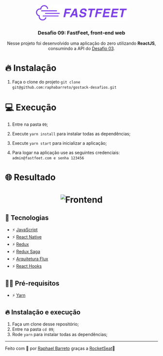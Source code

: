 <h1 align="center">
  <img alt="Fastfeet" title="Fastfeet" src="../.github/logo.png" width="300px" />
</h1>


<h3 align="center">Desafio 09: FastFeet, front-end web</h3>

<p align="center">Nesse projeto foi desenvolvido uma aplicação do zero utilizando <strong>ReactJS</strong>, consumindo a API do <a href="https://github.com/raphabarreto/gostack-desafios/tree/master/03">Desafio 03</a>.</p>

# 🔥 Instalação
1. Faça o clone do projeto `git clone git@github.com:raphabarreto/gostack-desafios.git`

# 💻 Execução
1. Entre na pasta `09`;

2. Execute `yarn install` para instalar todas as dependências;
3. Execute `yarn start` para inicializar a aplicação;
4. Para logar na aplicação use as seguintes credenciais: ``admin@fastfeet.com e senha 123456``

# 🌐 Resultado
<h1 align="center">
    <img alt="Frontend" title="#delicinha" src="../.github/frontend.gif"/>
</h1>

## 🚀 Tecnologias

- ⚡ [JavaScript](https://skylab.rocketseat.com.br/journey/starter)
- ⚡ [React Native](https://pt-br.reactjs.org/)
- ⚡ [Redux](https://redux.js.org/)
- ⚡ [Redux Saga](https://redux-saga.js.org/)
- ⚡ [Arquitetura Flux](https://facebook.github.io/flux/)
- ⚡ [React Hooks](https://pt-br.reactjs.org/docs/hooks-intro.html)

## ✋🏻 Pré-requisitos

- ⚡ [Yarn](https://yarnpkg.com/pt-BR/docs/install)

## 🔥 Instalação e execução

1. Faça um clone desse repositório;
2. Entre na pasta `cd 09`;
3. Rode `yarn` para instalar todas as dependências;
---

Feito com 💖 por [Raphael Barreto](https://www.linkedin.com/in/raphael-barreto-15631747/)
graças a [RocketSeat](https://rocketseat.com.br/)🚀
